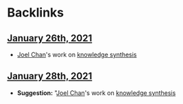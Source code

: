 
# Backlinks
## [January 26th, 2021](<January 26th, 2021.md>)
- [Joel Chan](<Joel Chan.md>)'s work on [knowledge synthesis](<knowledge synthesis.md>)

## [January 28th, 2021](<January 28th, 2021.md>)
- **Suggestion:** "[Joel Chan](<Joel Chan.md>)'s work on [knowledge synthesis](<knowledge synthesis.md>)

